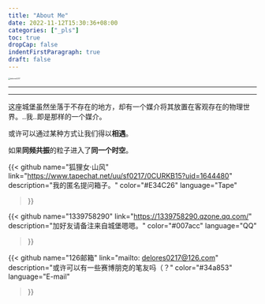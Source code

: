 ```yaml
---
title: "About Me"
date: 2022-11-12T15:30:36+08:00
categories: ["_pls"]
toc: true
dropCap: false
indentFirstParagraph: true
draft: false
---
```


<img src="https://delores0217.oss-cn-hangzhou.aliyuncs.com/img/delores0217_avarter.jpg" style="zoom:25%;" alt="delores0217"/>

---

<script src="https://unpkg.com/meting@1.2/dist/Meting.min.js"></script>

<!-- require APlayer -->

<link rel="stylesheet" href="https://cdn.jsdelivr.net/npm/aplayer/dist/APlayer.min.css" />
<script src="https://cdn.jsdelivr.net/npm/aplayer/dist/APlayer.min.js"></script>
<!-- require MetingJS -->
<script src="https://cdn.jsdelivr.net/npm/meting@2/dist/Meting.min.js"></script>
<div
  class="aplayer"
  data-id="7742626989"
  data-server="netease"
  data-type="playlist"
  data-fixed="false"
  data-mini="false"
  data-listfolded="true"
  data-order="random"
  data-theme="#07b39b2a"
></div>

---

这座城堡虽然坐落于不存在的地方，却有一个媒介将其放置在客观存在的物理世界。..我..即是那样的一个媒介。


或许可以通过某种方式让我们得以**相遇**。

如果**同频共振**的粒子进入了**同一个时空**。

{{< github
    name="狐狸女·山风"
    link="https://www.tapechat.net/uu/sf0217/0CURKB15?uid=1644480"
    description="我的匿名提问箱子。"
    color="#E34C26"
    language="Tape"
>}}

{{< github
    name="1339758290"
    link="https://1339758290.qzone.qq.com/"
    description="加好友请备注来自城堡嗯嗯。"
    color="#007acc" 
    language="QQ"
>}}

{{< github
    name="126邮箱"
    link="mailto: delores0217@126.com"
    description="或许可以有一些赛博朋克的笔友吗（？"
    color="#34a853" 
    language="E-mail"
>}}

